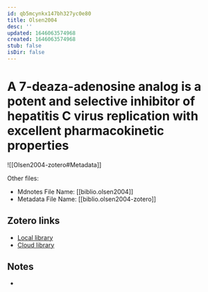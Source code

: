 ```yaml
---
id: qb5mcynkx147bh327yc0e80
title: Olsen2004
desc: ''
updated: 1646063574968
created: 1646063574968
stub: false
isDir: false
---
```

# A 7-deaza-adenosine analog is a potent and selective inhibitor of hepatitis C virus replication with excellent pharmacokinetic properties

![[Olsen2004-zotero#Metadata]]

Other files:
* Mdnotes File Name: [[biblio.olsen2004]]
* Metadata File Name: [[biblio.olsen2004-zotero]]

##  Zotero links
* [Local library](zotero://select/items/1_Z329EQ7B)
* [Cloud library](http://zotero.org/users/7593438/items/Z329EQ7B)

## Notes
- 

